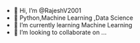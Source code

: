 - 👋 Hi, I’m @RajeshV2001
- 👀 Python,Machine Learning ,Data Science
- 🌱 I’m currently learning Machine Learning
- 💞️ I’m looking to collaborate on ...

<!---
RajeshV2001/RajeshV2001 is a ✨ special ✨ repository because its `README.md` (this file) appears on your GitHub profile.
You can click the Preview link to take a look at your changes.
--->
